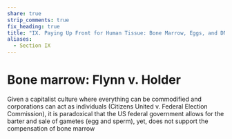 ```yaml
---
share: true
strip_comments: true
fix_heading: true
title: "IX. Paying Up Front for Human Tissue: Bone Marrow, Eggs, and DNA"
aliases:
  - Section IX
---
```

# Bone marrow: Flynn v. Holder

Given a capitalist culture where everything can be commodified and corporations can act as individuals (Citizens United v. Federal Election Commission), it is paradoxical that the US federal government allows for the barter and sale of gametes (egg and sperm), yet, does not support the compensation of bone marrow 

